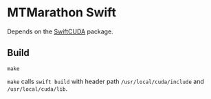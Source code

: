 # MTMarathon Swift

Depends on the [SwiftCUDA](https://github.com/rxwei/SwiftCUDA) package.

## Build

```
make
```

`make` calls `swift build` with header path `/usr/local/cuda/include` and
`/usr/local/cuda/lib`.
